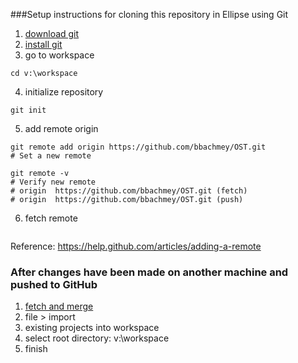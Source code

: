 ###Setup instructions for cloning this repository in Ellipse using Git
1. [download git](https://github.com/bbachmey/GitHow/blob/master/download.md)
2. [install git](https://github.com/bbachmey/GitHow/blob/master/install_git.md)
3. go to workspace
```
cd v:\workspace
```
4. initialize repository
```
git init
```
5. add remote origin
```
git remote add origin https://github.com/bbachmey/OST.git
# Set a new remote

git remote -v
# Verify new remote
# origin  https://github.com/bbachmey/OST.git (fetch)
# origin  https://github.com/bbachmey/OST.git (push)
```
6. fetch remote
```
```

Reference:
https://help.github.com/articles/adding-a-remote

### After changes have been made on another machine and pushed to GitHub

1. [fetch and merge](https://github.com/bbachmey/GitHow/blob/master/fetch_and_merge.md)
2. file > import
3. existing projects into workspace
4. select root directory: v:\workspace
5. finish

